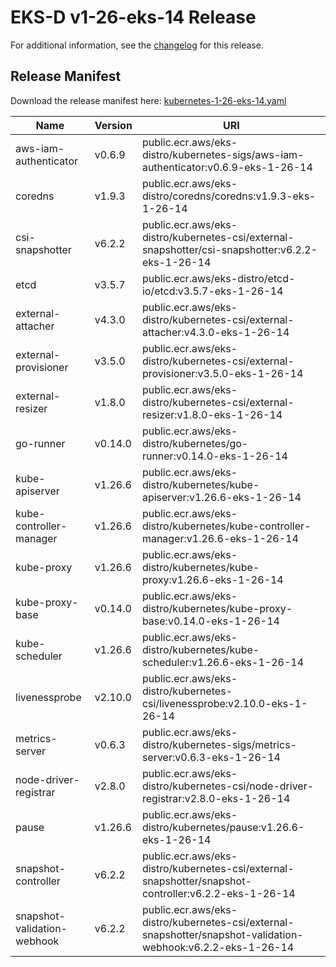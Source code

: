 # EKS-D v1-26-eks-14 Release

For additional information, see the [changelog](CHANGELOG-v1-26-eks-14.md) for this release.

## Release Manifest

Download the release manifest here: [kubernetes-1-26-eks-14.yaml](https://distro.eks.amazonaws.com/kubernetes-1-26/kubernetes-1-26-eks-14.yaml)

| Name | Version | URI |
|------|---------|-----|
| aws-iam-authenticator | v0.6.9 | public.ecr.aws/eks-distro/kubernetes-sigs/aws-iam-authenticator:v0.6.9-eks-1-26-14 |
| coredns | v1.9.3 | public.ecr.aws/eks-distro/coredns/coredns:v1.9.3-eks-1-26-14 |
| csi-snapshotter | v6.2.2 | public.ecr.aws/eks-distro/kubernetes-csi/external-snapshotter/csi-snapshotter:v6.2.2-eks-1-26-14 |
| etcd | v3.5.7 | public.ecr.aws/eks-distro/etcd-io/etcd:v3.5.7-eks-1-26-14 |
| external-attacher | v4.3.0 | public.ecr.aws/eks-distro/kubernetes-csi/external-attacher:v4.3.0-eks-1-26-14 |
| external-provisioner | v3.5.0 | public.ecr.aws/eks-distro/kubernetes-csi/external-provisioner:v3.5.0-eks-1-26-14 |
| external-resizer | v1.8.0 | public.ecr.aws/eks-distro/kubernetes-csi/external-resizer:v1.8.0-eks-1-26-14 |
| go-runner | v0.14.0 | public.ecr.aws/eks-distro/kubernetes/go-runner:v0.14.0-eks-1-26-14 |
| kube-apiserver | v1.26.6 | public.ecr.aws/eks-distro/kubernetes/kube-apiserver:v1.26.6-eks-1-26-14 |
| kube-controller-manager | v1.26.6 | public.ecr.aws/eks-distro/kubernetes/kube-controller-manager:v1.26.6-eks-1-26-14 |
| kube-proxy | v1.26.6 | public.ecr.aws/eks-distro/kubernetes/kube-proxy:v1.26.6-eks-1-26-14 |
| kube-proxy-base | v0.14.0 | public.ecr.aws/eks-distro/kubernetes/kube-proxy-base:v0.14.0-eks-1-26-14 |
| kube-scheduler | v1.26.6 | public.ecr.aws/eks-distro/kubernetes/kube-scheduler:v1.26.6-eks-1-26-14 |
| livenessprobe | v2.10.0 | public.ecr.aws/eks-distro/kubernetes-csi/livenessprobe:v2.10.0-eks-1-26-14 |
| metrics-server | v0.6.3 | public.ecr.aws/eks-distro/kubernetes-sigs/metrics-server:v0.6.3-eks-1-26-14 |
| node-driver-registrar | v2.8.0 | public.ecr.aws/eks-distro/kubernetes-csi/node-driver-registrar:v2.8.0-eks-1-26-14 |
| pause | v1.26.6 | public.ecr.aws/eks-distro/kubernetes/pause:v1.26.6-eks-1-26-14 |
| snapshot-controller | v6.2.2 | public.ecr.aws/eks-distro/kubernetes-csi/external-snapshotter/snapshot-controller:v6.2.2-eks-1-26-14 |
| snapshot-validation-webhook | v6.2.2 | public.ecr.aws/eks-distro/kubernetes-csi/external-snapshotter/snapshot-validation-webhook:v6.2.2-eks-1-26-14 |

